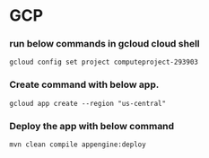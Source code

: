 # GCP
### run below commands in gcloud cloud shell
```gcloud config set project computeproject-293903```

### Create command with below app.

```gcloud app create --region "us-central"```

### Deploy the app with below command

```mvn clean compile appengine:deploy```

